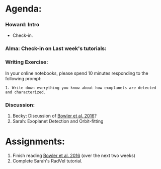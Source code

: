 # Agenda:

### Howard: Intro
- Check-in. 

### Alma: Check-in on Last week's tutorials:


### Writing Exercise: 
In your online notebooks, please spend 10 minutes responding to the following prompt:

    1. Write down everything you know about how exoplanets are detected and characterized.
    
### Discussion:
1. Becky: Discussion of [Bowler et al. 2016](https://arxiv.org/pdf/1605.02731.pdf)?
2. Sarah: Exoplanet Detection and Orbit-fitting

# Assignments:

1. Finish reading [Bowler et al. 2016](https://arxiv.org/pdf/1605.02731.pdf) (over the next two weeks)
2. Complete Sarah's RadVel tutorial.

